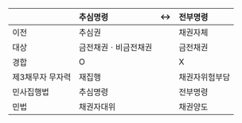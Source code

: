 





|                  | 추심명령             | ↔    | 전부명령       |
| :--------------- | :------------------- | :--- | :------------- |
| 이전             | 추심권               |      | 채권자체       |
| 대상             | 금전채권ㆍ비금전채권 |      | 금전채권       |
| 경합             | O                    |      | X              |
| 제3채무자 무자력 | 재집행               |      | 채권자위험부담 |
| 민사집행법       | 추심명령             |      | 전부명령       |
| 민법             | 채권자대위           |      | 채권양도       |
